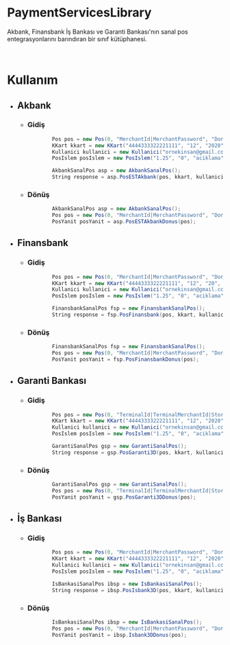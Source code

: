# PaymentServicesLibrary
Akbank, Finansbank İş Bankası ve Garanti Bankası'nın sanal pos entegrasyonlarını barındıran bir sınıf kütüphanesi. 
   
<br>
<h1>Kullanım</h1>

- <h2>Akbank</h2>

  - <h3>Gidiş</h3>
    
    ````csharp
            Pos pos = new Pos(0, "MerchantId|MerchantPassword", "DonusSayfasi.aspx");\n
            KKart kkart = new KKart("4444333322221111", "12", "2020", "123");
            Kullanici kullanici = new Kullanici("ornekinsan@gmail.com", "Ornek Insan");
            PosIslem posIslem = new PosIslem("1.25", "0", "aciklama", 0);

            AkbankSanalPos asp = new AkbankSanalPos();
            String response = asp.PosESTAkbank(pos, kkart, kullanici, posIslem);
    ````

  - <h3>Dönüş</h3>

    ````csharp
            AkbankSanalPos asp = new AkbankSanalPos();
            Pos pos = new Pos(0, "MerchantId|MerchantPassword", "DonusSayfasi.aspx");
            PosYanit posYanit = asp.PosESTAkbankDonus(pos);
    ````

- <h2>Finansbank</h2>

  - <h3>Gidiş</h3>

    ````csharp
            Pos pos = new Pos(0, "MerchantId|MerchantPassword", "DonusSayfasi.aspx");
            KKart kkart = new KKart("4444333322221111", "12", "20", "123");
            Kullanici kullanici = new Kullanici("ornekinsan@gmail.com", "Ornek Insan");
            PosIslem posIslem = new PosIslem("1.25", "0", "aciklama", 0);

            FinansbankSanalPos fsp = new FinansbankSanalPos();
            String response = fsp.PosFinansbank(pos, kkart, kullanici, posIslem);
    ````

  - <h3>Dönüş</h3>

    ````csharp
            FinansbankSanalPos fsp = new FinansbankSanalPos();
            Pos pos = new Pos(0, "MerchantId|MerchantPassword", "DonusSayfasi.aspx");
            PosYanit posYanit = fsp.PosFinansbankDonus(pos);
    ````

- <h2>Garanti Bankası</h2>

  - <h3>Gidiş</h3>

    ````csharp
            Pos pos = new Pos(0, "TerminalId|TerminalMerchantId|StoreKey", "DonusSayfasi.aspx");
            KKart kkart = new KKart("4444333322221111", "12", "2020", "123");
            Kullanici kullanici = new Kullanici("ornekinsan@gmail.com", "Ornek Insan");
            PosIslem posIslem = new PosIslem("1.25", "0", "aciklama", 0);

            GarantiSanalPos gsp = new GarantiSanalPos();
            String response = gsp.PosGaranti3D(pos, kkart, kullanici, posIslem);
    ````

  - <h3>Dönüş</h3>

    ````csharp
            GarantiSanalPos gsp = new GarantiSanalPos();
            Pos pos = new Pos(0, "TerminalId|TerminalMerchantId|StoreKey", "DonusSayfasi.aspx");
            PosYanit posYanit = gsp.PosGaranti3DDonus(pos);
    ````

- <h2>İş Bankası</h2>

  - <h3>Gidiş</h3>

    ````csharp
            Pos pos = new Pos(0, "MerchantId|MerchantPassword", "DonusSayfasi.aspx");
            KKart kkart = new KKart("4444333322221111", "12", "2020", "123");
            Kullanici kullanici = new Kullanici("ornekinsan@gmail.com", "Ornek Insan");
            PosIslem posIslem = new PosIslem("1.25", "0", "aciklama", 0);

            IsBankasiSanalPos ibsp = new IsBankasiSanalPos();
            String response = ibsp.PosIsbank3D(pos, kkart, kullanici, posIslem);
    ````

  - <h3>Dönüş</h3>

    ````csharp
            IsBankasiSanalPos ibsp = new IsBankasiSanalPos();
            Pos pos = new Pos(0, "MerchantId|MerchantPassword", "DonusSayfasi.aspx");
            PosYanit posYanit = ibsp.Isbank3DDonus(pos);
    ````
